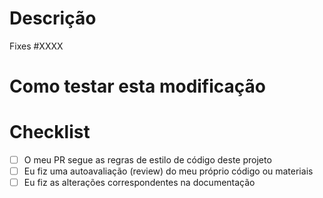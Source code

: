 # Descrição

<!-- Inclui um resumo das alterações e motivação / contexto relevante. Lista todas as dependências necessárias para essa mudança. -->

<!-- XXXX é o numero da tarefa/issue - isto é para quando fizermos merge desta alteração fechar a issue original automaticamente -->
Fixes #XXXX


# Como testar esta modificação

<!-- Descreve os testes que executaste para verificar tuas alterações. Diz-nos as instruções ou GIFs para que possamos reproduzir. Lista todos os detalhes relevantes para o teu teste. -->


# Checklist

<!-- **Apaga as opções irrelevantes.** -->

- [ ] O meu PR segue as regras de estilo de código deste projeto
- [ ] Eu fiz uma autoavaliação (review) do meu próprio código ou materiais
- [ ] Eu fiz as alterações correspondentes na documentação